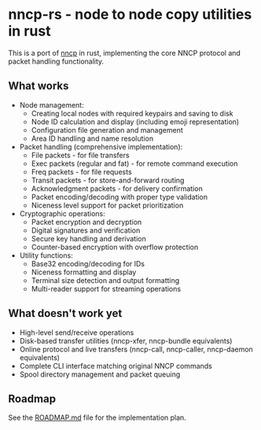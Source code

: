 # nncp-rs - node to node copy utilities in rust

This is a port of [nncp](http://nncpgo.org) in rust, implementing the core NNCP protocol and packet handling functionality.

## What works
* Node management:
  * Creating local nodes with required keypairs and saving to disk
  * Node ID calculation and display (including emoji representation)
  * Configuration file generation and management
  * Area ID handling and name resolution
* Packet handling (comprehensive implementation):
  * File packets - for file transfers
  * Exec packets (regular and fat) - for remote command execution
  * Freq packets - for file requests
  * Transit packets - for store-and-forward routing
  * Acknowledgment packets - for delivery confirmation
  * Packet encoding/decoding with proper type validation
  * Niceness level support for packet prioritization
* Cryptographic operations:
  * Packet encryption and decryption
  * Digital signatures and verification
  * Secure key handling and derivation
  * Counter-based encryption with overflow protection
* Utility functions:
  * Base32 encoding/decoding for IDs
  * Niceness formatting and display
  * Terminal size detection and output formatting
  * Multi-reader support for streaming operations

## What doesn't work yet
* High-level send/receive operations
* Disk-based transfer utilities (nncp-xfer, nncp-bundle equivalents)
* Online protocol and live transfers (nncp-call, nncp-caller, nncp-daemon equivalents)
* Complete CLI interface matching original NNCP commands
* Spool directory management and packet queuing

## Roadmap

See the [ROADMAP.md](nncp_packet/ROADMAP.md) file for the implementation plan.
